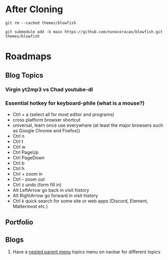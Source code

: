 # After Cloning
`git rm --cached themes/blowfish`

`git submodule add -b main https://github.com/nunocoracao/blowfish.git themes/blowfish`

# Roadmaps
## Blog Topics
### Virgin yt2mp3 vs Chad youtube-dl
### Essential hotkey for keyboard-phile (what is a mouse?)
- Ctrl + a (select all for most editor and programs)
- cross platform browser shortcut
- universal, learn once use everywhere (at least the major browsers such as Google Chrome and Firefox))
- Ctrl n
- Ctrl t
- Ctrl w
- Ctrl PageUp
- Ctrl PageDown
- Ctrl b
- Ctrl h
- Ctrl + zoom in
- Ctrl - zoom out
- Ctrl z undo (form fill in)
- Alt LeftArrow go back in visit history
- Alt RightArrow go forward in visit history
- Ctrl k quick search for some site or web apps (Discord, Element, Mattermost etc.)

## Portfolio
## Blogs
1. Have a [nested parent
   menu](https://blowfish.page/docs/getting-started/#nested-menus) topics menu
   on navbar for different topics

